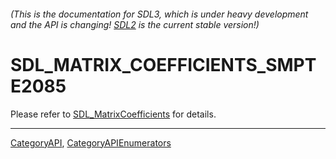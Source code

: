 ###### (This is the documentation for SDL3, which is under heavy development and the API is changing! [SDL2](https://wiki.libsdl.org/SDL2/) is the current stable version!)
# SDL_MATRIX_COEFFICIENTS_SMPTE2085

Please refer to [SDL_MatrixCoefficients](SDL_MatrixCoefficients) for details.

----
[CategoryAPI](CategoryAPI), [CategoryAPIEnumerators](CategoryAPIEnumerators)

